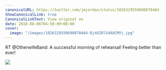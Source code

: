 ```yaml
---
canonicalURL: https://twitter.com/jmjordan/status/1026329559698878464
ShowCanonicalLink: true
CanonicalLinkText: View original on
date: 2018-08-06T04:50:09+00:00
cover:
  image: "/images/1026329559698878464-Dj4UIRlV4AUCMYj.jpg"
---
```

RT @OtherwifeBand: A successful morning of rehearsal! Feeling better than ever!

![](/images/1026329559698878464-Dj4UIRlV4AUCMYj.jpg)
